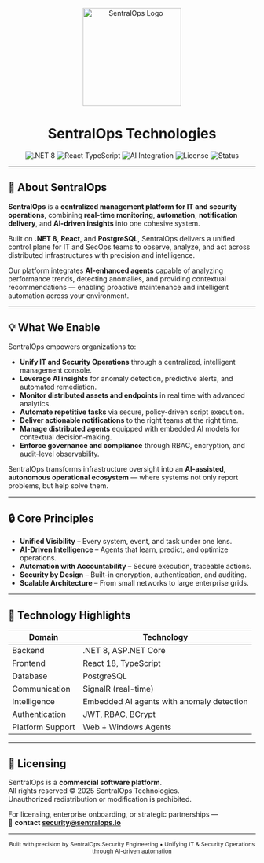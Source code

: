 <p align="center">
  <img src="https://raw.githubusercontent.com/SentralOps/Assets/refs/heads/main/logos/sentral-ops-logo-transparent.png?token=GHSAT0AAAAAADMVQ53D6BN4IKT6JAWEPDE62HGKZYA" alt="SentralOps Logo" width="200">
</p>

<h1 align="center">SentralOps Technologies</h1>

<p align="center">
  <img src="https://img.shields.io/badge/Platform-.NET%208-blue?style=for-the-badge&logo=dotnet" alt=".NET 8">
  <img src="https://img.shields.io/badge/Frontend-React%20TypeScript-61dafb?style=for-the-badge&logo=react&logoColor=white" alt="React TypeScript">
  <img src="https://img.shields.io/badge/AI-Integrated%20Insights-purple?style=for-the-badge&logo=openai" alt="AI Integration">
  <img src="https://img.shields.io/badge/License-Commercial-red?style=for-the-badge" alt="License">
  <img src="https://img.shields.io/badge/Status-Enterprise%20Ready-success?style=for-the-badge" alt="Status">
</p>

---

## 🏢 About SentralOps

**SentralOps** is a **centralized management platform for IT and security operations**, combining **real-time monitoring**, **automation**, **notification delivery**, and **AI-driven insights** into one cohesive system.

Built on **.NET 8**, **React**, and **PostgreSQL**, SentralOps delivers a unified control plane for IT and SecOps teams to observe, analyze, and act across distributed infrastructures with precision and intelligence.

Our platform integrates **AI-enhanced agents** capable of analyzing performance trends, detecting anomalies, and providing contextual recommendations — enabling proactive maintenance and intelligent automation across your environment.

---

## 💡 What We Enable

SentralOps empowers organizations to:

- **Unify IT and Security Operations** through a centralized, intelligent management console.  
- **Leverage AI insights** for anomaly detection, predictive alerts, and automated remediation.  
- **Monitor distributed assets and endpoints** in real time with advanced analytics.  
- **Automate repetitive tasks** via secure, policy-driven script execution.  
- **Deliver actionable notifications** to the right teams at the right time.  
- **Manage distributed agents** equipped with embedded AI models for contextual decision-making.  
- **Enforce governance and compliance** through RBAC, encryption, and audit-level observability.  

SentralOps transforms infrastructure oversight into an **AI-assisted, autonomous operational ecosystem** — where systems not only report problems, but help solve them.

---

## 🔒 Core Principles

- **Unified Visibility** – Every system, event, and task under one lens.  
- **AI-Driven Intelligence** – Agents that learn, predict, and optimize operations.  
- **Automation with Accountability** – Secure execution, traceable actions.  
- **Security by Design** – Built-in encryption, authentication, and auditing.  
- **Scalable Architecture** – From small networks to large enterprise grids.  

---

## 🧩 Technology Highlights

| Domain | Technology |
|--------|-------------|
| Backend | .NET 8, ASP.NET Core |
| Frontend | React 18, TypeScript |
| Database | PostgreSQL |
| Communication | SignalR (real-time) |
| Intelligence | Embedded AI agents with anomaly detection |
| Authentication | JWT, RBAC, BCrypt |
| Platform Support | Web + Windows Agents |

---

## 📜 Licensing

SentralOps is a **commercial software platform**.  
All rights reserved © 2025 SentralOps Technologies.  
Unauthorized redistribution or modification is prohibited.  

For licensing, enterprise onboarding, or strategic partnerships —  
📧 **contact [security@sentralops.io](mailto:security@sentralops.io)**

---

<p align="center">
  <sub>Built with precision by SentralOps Security Engineering • Unifying IT & Security Operations through AI-driven automation</sub>
</p>

